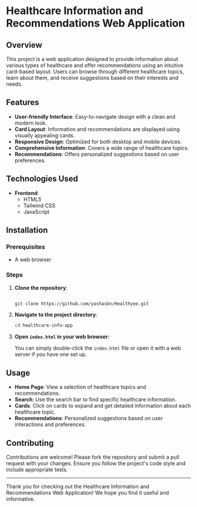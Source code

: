 # Healthcare Information and Recommendations Web Application

## Overview

This project is a web application designed to provide information about various types of healthcare and offer recommendations using an intuitive card-based layout. Users can browse through different healthcare topics, learn about them, and receive suggestions based on their interests and needs.

## Features

- **User-friendly Interface**: Easy-to-navigate design with a clean and modern look.
- **Card Layout**: Information and recommendations are displayed using visually appealing cards.
- **Responsive Design**: Optimized for both desktop and mobile devices.
- **Comprehensive Information**: Covers a wide range of healthcare topics.
- **Recommendations**: Offers personalized suggestions based on user preferences.

## Technologies Used

- **Frontend**:
  - HTML5
  - Tailwind CSS
  - JavaScript

## Installation

### Prerequisites

- A web browser

### Steps

1. **Clone the repository**:

   ```sh
   
   git clone https://github.com/yashasbn/Healthyee.git
   ```

2. **Navigate to the project directory**:

   ```sh
   cd healthcare-info-app
   ```

3. **Open `index.html` in your web browser**:

   You can simply double-click the `index.html` file or open it with a web server if you have one set up.

## Usage

- **Home Page**: View a selection of healthcare topics and recommendations.
- **Search**: Use the search bar to find specific healthcare information.
- **Cards**: Click on cards to expand and get detailed information about each healthcare topic.
- **Recommendations**: Personalized suggestions based on user interactions and preferences.

## Contributing

Contributions are welcome! Please fork the repository and submit a pull request with your changes. Ensure you follow the project's code style and include appropriate tests.


---

Thank you for checking out the Healthcare Information and Recommendations Web Application! We hope you find it useful and informative.
